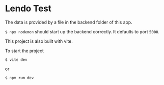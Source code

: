 # Lendo Test

The data is provided by a file in the backend folder of this app.

`$ npx nodemon` should start up the backend correctly. It defaults to port `5000`.

This project is also built with vite.

To start the project

`$ vite dev`

or

`$ npm run dev`
